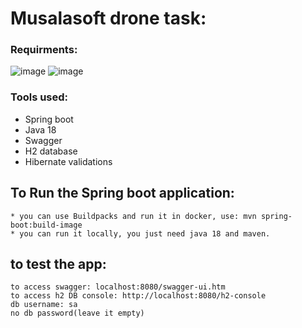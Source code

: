 # Musalasoft drone task:

### Requirments:

![image](https://user-images.githubusercontent.com/42517753/191183477-afa45b0b-ec8e-48cc-a914-c5f76540c3e3.png)
![image](https://user-images.githubusercontent.com/42517753/191183528-70f63193-cb66-4af9-8def-0302dc5ecf38.png)

### Tools used:
  * Spring boot
  * Java 18
  * Swagger
  * H2 database
  * Hibernate validations

## To Run the Spring boot application:
```
* you can use Buildpacks and run it in docker, use: mvn spring-boot:build-image
* you can run it locally, you just need java 18 and maven.
```

## to test the app: 
```
to access swagger: localhost:8080/swagger-ui.htm
to access h2 DB console: http://localhost:8080/h2-console
db username: sa
no db password(leave it empty)
```
